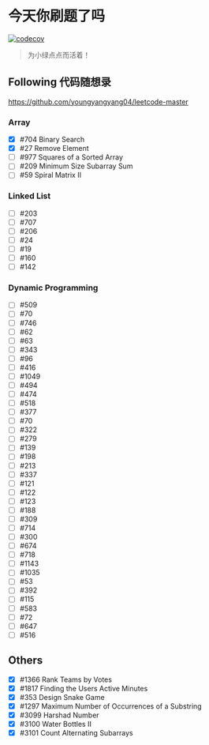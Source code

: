 # 今天你刷题了吗

[![codecov](https://codecov.io/gh/jwhhh/leetcode-practice/branch/main/graph/badge.svg?token=T7NUHCYKQF)](https://codecov.io/gh/jwhhh/leetcode-practice)

> 为小绿点点而活着！

## Following 代码随想录

https://github.com/youngyangyang04/leetcode-master

### Array

- [x] #704 Binary Search
- [x] #27 Remove Element
- [ ] #977 Squares of a Sorted Array
- [ ] #209 Minimum Size Subarray Sum
- [ ] #59 Spiral Matrix II

### Linked List

- [ ] #203
- [ ] #707
- [ ] #206
- [ ] #24
- [ ] #19
- [ ] #160
- [ ] #142

### Dynamic Programming

- [ ] #509
- [ ] #70
- [ ] #746
- [ ] #62
- [ ] #63
- [ ] #343
- [ ] #96
- [ ] #416
- [ ] #1049
- [ ] #494
- [ ] #474
- [ ] #518
- [ ] #377
- [ ] #70
- [ ] #322
- [ ] #279
- [ ] #139
- [ ] #198
- [ ] #213
- [ ] #337
- [ ] #121
- [ ] #122
- [ ] #123
- [ ] #188
- [ ] #309
- [ ] #714
- [ ] #300
- [ ] #674
- [ ] #718
- [ ] #1143
- [ ] #1035
- [ ] #53
- [ ] #392
- [ ] #115
- [ ] #583
- [ ] #72
- [ ] #647
- [ ] #516

## Others

- [x] #1366 Rank Teams by Votes
- [x] #1817 Finding the Users Active Minutes
- [x] #353 Design Snake Game
- [x] #1297 Maximum Number of Occurrences of a Substring
- [x] #3099 Harshad Number
- [x] #3100 Water Bottles II
- [x] #3101 Count Alternating Subarrays
